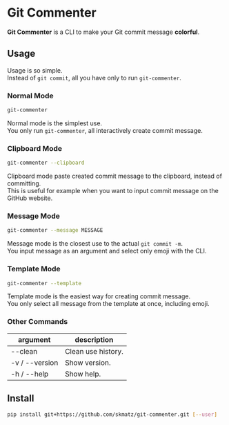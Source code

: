 # Git Commenter

**Git Commenter** is a CLI to make your Git commit message **colorful**.

## Usage

Usage is so simple.  
Instead of `git commit`, all you have only to run `git-commenter`.

### Normal Mode

```sh
git-commenter
```

Normal mode is the simplest use.  
You only run `git-commenter`, all interactively create commit message.

### Clipboard Mode

```sh
git-commenter --clipboard
```

Clipboard mode paste created commit message to the clipboard, instead of committing.  
This is useful for example when you want to input commit message on the GitHub website.

### Message Mode

```sh
git-commenter --message MESSAGE
```

Message mode is the closest use to the actual `git commit -m`.  
You input message as an argument and select only emoji with the CLI.

### Template Mode

```sh
git-commenter --template
```

Template mode is the easiest way for creating commit message.  
You only select all message from the template at once, including emoji.

### Other Commands

| argument       | description        |
| -------------- | ------------------ |
| --clean        | Clean use history. |
| -v / --version | Show version.      |
| -h / --help    | Show help.         |

## Install

```sh
pip install git+https://github.com/skmatz/git-commenter.git [--user]
```
